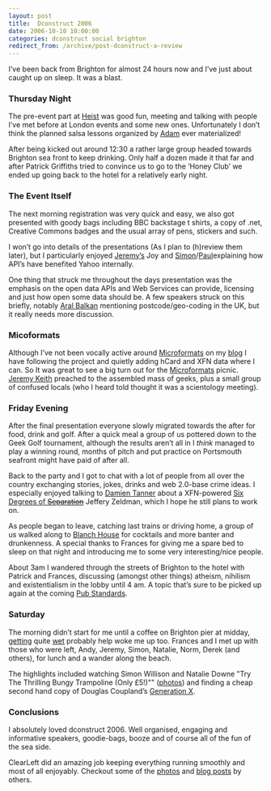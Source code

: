 ```yaml
---
layout: post
title:  Dconstruct 2006
date: 2006-10-10 10:00:00
categories: dconstruct social brighton
redirect_from: /archive/post-dconstruct-a-review
---
```


I’ve been back from Brighton for almost 24 hours now and I’ve just about caught up on sleep. It was a blast.

### Thursday Night

The pre-event part at [Heist](http://www.citikey.com/business/10157110/category/30016/city/Brighton/current/9/total/26) was good fun, meeting and talking with people I’ve met before at London events and some new ones. Unfortunately I don’t think the planned salsa lessons organized by [Adam](http://www.adamandjude.com/) ever materialized!

After being kicked out around 12:30 a rather large group headed towards Brighton sea front to keep drinking. Only half a dozen made it that far and after Patrick Griffiths tried to convince us to go to the ‘Honey Club’ we ended up going back to the hotel for a relatively early night.

### The Event Itself

The next morning registration was very quick and easy, we also got presented with goody bags including BBC backstage t shirts, a copy of .net, Creative Commons badges and the usual array of pens, stickers and such.

I won’t go into details of the presentations (As I plan to (h)review them later), but I particularly enjoyed [Jeremy’s](htp://adactio.com/) Joy and [Simon](http://simon.incutio.com/)/[Paul](http://www.paulhammond.org/)explaining how API’s have benefited Yahoo internally.

One thing that struck me throughout the days presentation was the emphasis on the open data APIs and Web Services can provide, licensing and just how open some data should be. A few speakers struck on this briefly, notably [Aral Balkan](http://aralbalkan.com/) mentioning postcode/geo-coding in the UK, but it really needs more discussion.

### Micoformats

Although I’ve not been vocally active around [Microformats](http://microformats.org/) on my [blog](/blog) I have following the project and quietly adding hCard and XFN data where I can. So It was great to see a big turn out for the [Microformats](http://flickr.com/photos/tags/upcoming:event=104699) picnic. [Jeremy Keith](http://flickr.com/photos/thevoicewithin/238544560/) preached to the assembled mass of geeks, plus a small group of confused locals (who I heard told thought it was a scientology meeting).

### Friday Evening

After the final presentation everyone slowly migrated towards the after for food, drink and golf. After a quick meal a group of us pottered down to the Geek Golf tournament, although the results aren’t all in I _think_ managed to play a winning round, months of pitch and put practice on Portsmouth seafront might have paid of after all.

Back to the party and I got to chat with a lot of people from all over the country exchanging stories, jokes, drinks and web 2.0-base crime ideas. I especially enjoyed talking to [Damien Tanner](http://iamrice.org/) about a XFN-powered [Six Degrees of ~~Separation~~](http://en.wikipedia.org/wiki/Six_degrees_of_separation) Jeffery Zeldman, which I hope he still plans to work on.

As people began to leave, catching last trains or driving home, a group of us walked along to [Blanch House](http://www.blanchhouse.co.uk/) for cocktails and more banter and drunkenness. A special thanks to Frances for giving me a spare bed to sleep on that night and introducing me to some very interesting/nice people.

About 3am I wandered through the streets of Brighton to the hotel with Patrick and Frances, discussing (amongst other things) atheism, nihilism and existentialism in the lobby until 4 am. A topic that’s sure to be picked up again at the coming [Pub Standards](http://www.pubstandards.co.uk/).

### Saturday

The morning didn’t start for me until a coffee on Brighton pier at midday, [getting](http://flickr.com/photos/phae_/239220809/in/set-72157594277473625/) quite [wet](http://flickr.com/photos/phae_/239220769/in/set-72157594277473625/) probably help woke me up too. Frances and I met up with those who were left, Andy, Jeremy, Simon, Natalie, Norm, Derek (and others), for lunch and a wander along the beach.

The highlights included watching Simon Willison and Natalie Downe "Try The Thrilling Bungy Trampoline (Only £5!)"" ([photos](http://flickr.com/photos/phae_/239221738/)) and finding a cheap second hand copy of Douglas Coupland’s [Generation X](http://www.amazon.co.uk/exec/obidos/ASIN/0349108390).

### Conclusions

I absolutely loved dconstruct 2006. Well organised, engaging and informative speakers, goodie-bags, booze and of course all of the fun of the sea side.

ClearLeft did an amazing job keeping everything running smoothly and most of all enjoyably. Checkout some of the [photos](http://flickr.com/search/?q=dconstruct2006&m=tags) and [blog posts](http://technorati.com/tag/dconstruct06) by others.
